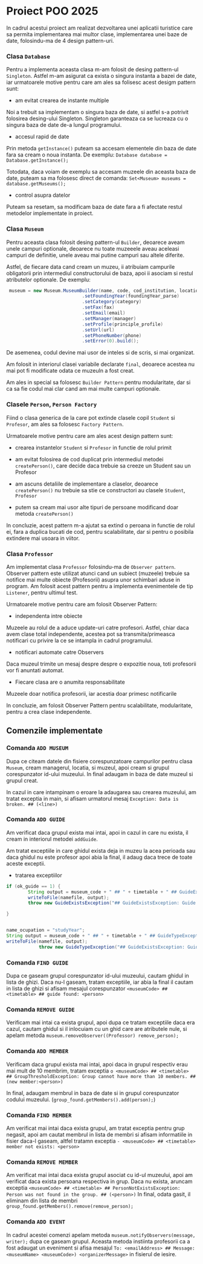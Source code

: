 # Proiect POO 2025

In cadrul acestui proiect am realizat dezvoltarea unei aplicatii turistice care sa permita
implementarea mai multor clase, implementarea unei baze de date, folosindu-ma de 4 design pattern-uri.


### Clasa `Database`

Pentru a implementa aceasta clasa m-am folosit de desing pattern-ul `Singleton`. Astfel m-am asigurat
ca exista o singura instanta a bazei de date, iar urmatoarele motive pentru care am ales sa folisesc
acest desigm pattern sunt:

- am evitat crearea de instante multiple

Noi a trebuit sa implementam o singura baza de date, si astfel s-a potrivit folosirea desing-ului
Singleton. Singleton garanteaza ca se lucreaza cu o singura baza de date de-a lungul programului.


- accesul rapid de date

Prin metoda `getInstance()` puteam sa accesam elementele din baza de date fara sa cream o noua 
instanta. De exemplu: `Database database = Database.getInstance();`

Totodata, daca voiam de exemplu sa accesam muzeele din aceasta baza de date, puteam sa ma folosesc
direct de comanda: `Set<Museum> museums = database.getMuseums();`


- control asupra datelor

Puteam sa resetam, sa modificam baza de date fara a fi afectate restul metodelor implementate in proiect.


### Clasa `Museum`

Pentru aceasta clasa folosit desing pattern-ul `Builder`, deoarece aveam unele campuri optionale,
deoarece nu toate muzeeele aveau aceleasi campuri de definitie, unele aveau mai putine campuri
sau altele diferite.

Astfel, de fiecare data cand cream un muzeu, ii atribuiam campurile obligatorii prin intermediul
constructorului de baza, apoi ii asociam si restul atributelor optionale. De exemplu:

````java
 museum = new Museum.MuseumBuilder(name, code, cod_institution, location)
                            .setFoundingYear(foundingYear_parse)
                            .setCategory(category)
                            .setFax(fax)
                            .setEmail(email)
                            .setManager(manager)
                            .setProfile(principle_profile)
                            .setUrl(url)
                            .setPhoneNumber(phone)
                            .setError(0).build();
````

De asemenea, codul devine mai usor de inteles si de scris, si mai organizat.

Am folosit in interiorul clasei variabile declarate `final`, deoarece acestea nu mai pot fi modificate
odata ce muzeuln a fost creat.

Am ales in special sa folosesc `Builder Pattern` pentru modularitate, dar si ca sa fie codul mai clar
cand am mai multe campuri optionale.


### Clasele `Person`, `Person Factory` 

Fiind o clasa generica de la care pot extinde clasele copil `Student` si `Profesor`, am ales sa 
folosesc `Factory Pattern`.

Urmatoarele motive pentru care am ales acest design pattern sunt:

- crearea instantelor `Student` si `Profesor` in functie de rolul primit

- am evitat folosirea de cod duplicat prin intermediul metodei `createPerson()`, care decide daca
trebuie sa creeze un Student sau un Profesor

- am ascuns detaliile de implementare a claselor, deoarece `createPerson()` nu trebuie sa stie ce
constructori au clasele `Student`, `Profesor`

- putem sa cream mai usor alte tipuri de persoane modificand doar metoda `createPerson()`

In concluzie, acest pattern m-a ajutat sa extind o peroana in functie de rolul ei, fara a duplica
bucati de cod, pentru scalabilitate, dar si pentru o posibila extindere mai usoara in viitor.


### Clasa `Professor`

Am implementat clasa `Professor` folosindu-ma de `Observer pattern`. Observer pattern este utilizat
atunci cand un subiect (muzeele) trebuie sa notifice mai multe obiecte (Profesorii) asupra unor
schimbari aduse in program. Am folosit acest pattern pentru a implementa evenimentele de tip
`Listener`, pentru ultimul test. 

Urmatoarele motive pentru care am folosit Observer Pattern:

- independenta intre obiecte

Muzeele au rolul de a aduce update-uri catre profesori. Astfel, chiar daca avem clase total
independente, acestea pot sa transmita/primeasca notificari cu privire la ce se intampla in
cadrul programului.

- notificari automate catre Observers

Daca muzeul trimite un mesaj despre despre o expozitie noua, toti profesorii vor fi anuntati 
automat.


- Fiecare clasa are o anumita responsabilitate

Muzeele doar notifica profesorii, iar acestia doar primesc notificarile

In concluzie, am folosit Observer Pattern pentru scalabilitate, modularitate, pentru a crea 
clase independente.


## Comenzile implementate

### Comanda `ADD MUSEUM`

Dupa ce citeam datele din fisiere corespunzatoare campurilor pentru clasa `Museum`, cream
managerul, locatia, si muzeul, apoi cream si grupul corespunzator id-ului muzeului. 
In final adaugam in baza de date muzeul si grupul creat.

In cazul in care intampinam o eroare la adaugarea sau crearea muzeului, am tratat exceptia in 
main, si afisam urmatorul mesaj `Exception: Data is broken. ## (<line>)`


### Comanda `ADD GUIDE`

Am verificat daca grupul exista mai intai, apoi in cazul in care nu exista, il cream in interiorul
metodei `addGuide`. 

Am tratat exceptiile in care ghidul exista deja in muzeu la acea perioada sau daca ghidul nu este profesor
apoi abia la final, il adaug daca trece de toate aceste exceptii.

- tratarea exceptiilor

````java
if (ok_guide == 1) {
        String output = museum_code + " ## " + timetable + " ## GuideExistsException: Guide already exists. ## (" + "new guide: " + "surname=" + guide_current.getSurname() + ", " + "name=" + guide_current.getName() + ", role=" + role + ", age=" + guide_current.getAge() + ", email=" + guide_current.getEmail() + ", school=" + guide_current.getSchool() + ", " + name_ocupation +"=" + guide_current.getExperience() + ")";
        writeToFile(namefile, output);
        throw new GuideExistsException("## GuideExistsException: Guide already exists. ##");

}


name_ocupation = "studyYear";
String output = museum_code + " ## " + timetable + " ## GuideTypeException: Guide must be a professor. ## (" + "new guide: " + "surname=" + surname + ", " + "name=" + name + ", role=" + role + ", age=" + age + ", email=" + email + ", school=" + school + ", " + name_ocupation +"=" + year_study_or_experience + ")";
writeToFile(namefile, output);
            throw new GuideTypeException("## GuideExistsException: GuideTypeException: Guide must be a professor. ##");
````

### Comanda `FIND GUIDE`

Dupa ce gaseam grupul corespunzator id-ului muzeului, cautam ghidul in lista de ghizi.
Daca nu-l gaseam, tratam exceptiile, iar abia la final il cautam in lista de ghizi si
afisam mesajul corespunzator `<museumCode> ## <timetable> ## guide found: <person>`


### Comanda `REMOVE GUIDE`

Verificam mai intai ca exista grupul, apoi dupa ce tratam exceptiile daca era cazul, cautam
ghidul si il inlocuiam cu un ghid care are atributele nule, si apelam metoda 
`museum.removeObserver((Professor) remove_person);`


### Comanda `ADD MEMBER`

Verificam daca grupul exista mai intai, apoi daca in grupul respectiv erau mai mult de 10 membrim,
tratam exceptia `o <museumCode> ## <timetable> ## GroupThresholdException: Group cannot have more than 10 members. ## (new member:<person>)`


In final, adaugam membrul in baza de date si in grupul corespunzator codului muzeului.
(`group_found.getMembers().add(person);`)

### Comanda `FIND MEMBER`

Am verificat mai intai daca exista grupul, am tratat exceptia pentru grup negasit, apoi
am cautat membrul in lista de membri si afisam informatiile in fisier daca-l gaseam, altfel
tratamn exceptia `- <museumCode> ## <timetable> member not exists: <person>`


### Comanda `REMOVE MEMBER`

Am verificat mai intai daca exista grupul asociat cu id-ul muzeului, apoi am verificat daca 
exista persoana respectiva in grup. Daca nu exista, aruncam exceptia `<museumCode> ## <timetable> ## PersonNotExistsException: Person was not found in the group. ## (<person>)`
In final, odata gasit, il eliminam din lista de membri `group_found.getMembers().remove(remove_person);`


### Comanda `ADD EVENT`

In cadrul acestei comenzi apelam metoda `museum.notifyObservers(message, writer);` dupa ce gaseam grupul.
Aceasta metoda instiinta profesorii ca a fost adaugat un eveniment si afisa mesajul `To: <emailAddress> ## Message: <museumName> <museumCode>) <organizerMessage>`
in fisierul de iesire.
